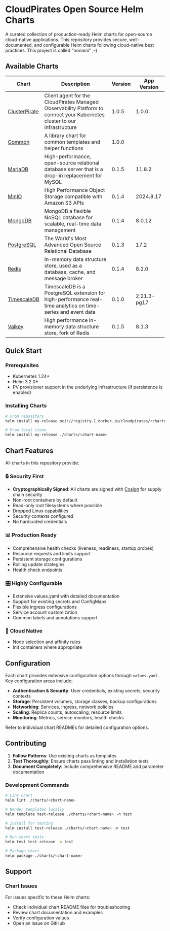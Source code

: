 # CloudPirates Open Source Helm Charts

A curated collection of production-ready Helm charts for open-source cloud-native applications. This repository provides secure, well-documented, and configurable Helm charts following cloud-native best practices. This project is called "nonami" ;-)

## Available Charts

| Chart | Description | Version | App Version |
|-------|-------------|---------|-------------|
| [ClusterPirate](charts/clusterpirate/) | Client agent for the CloudPirates Managed Observability Platform to connect your Kubernetes cluster to our infrastructure | 1.0.5 | 1.0.0 |
| [Common](charts/common/) | A library chart for common templates and helper functions | 1.0.0 |  |
| [MariaDB](charts/mariadb/) | High-performance, open-source relational database server that is a drop-in replacement for MySQL | 0.1.5 | 11.8.2 |
| [MinIO](charts/minio/) | High Performance Object Storage compatible with Amazon S3 APIs | 0.1.4 | 2024.8.17 |
| [MongoDB](charts/mongodb/) | MongoDB a flexible NoSQL database for scalable, real-time data management | 0.1.4 | 8.0.12 |
| [PostgreSQL](charts/postgres/) | The World's Most Advanced Open Source Relational Database | 0.1.3 | 17.2 |
| [Redis](charts/redis/) | In-memory data structure store, used as a database, cache, and message broker | 0.1.4 | 8.2.0 |
| [TimescaleDB](charts/timescaledb/) | TimescaleDB is a PostgreSQL extension for high-performance real-time analytics on time-series and event data | 0.1.0 | 2.21.3-pg17 |
| [Valkey](charts/valkey/) | High performance in-memory data structure store, fork of Redis | 0.1.5 | 8.1.3 |

## Quick Start

### Prerequisites

- Kubernetes 1.24+
- Helm 3.2.0+
- PV provisioner support in the underlying infrastructure (if persistence is enabled)

### Installing Charts

   ```bash
   # From repository
   helm install my-release oci://registry-1.docker.io/cloudpirates/<chartname>
   
   # From local clone
   helm install my-release ./charts/<chart-name>
   ```

## Chart Features

All charts in this repository provide:

### 🔒 **Security First**
- **Cryptographically Signed**: All charts are signed with [Cosign](COSIGN.md) for supply chain security
- Non-root containers by default
- Read-only root filesystems where possible
- Dropped Linux capabilities
- Security contexts configured
- No hardcoded credentials

### 📊 **Production Ready**
- Comprehensive health checks (liveness, readiness, startup probes)
- Resource requests and limits support
- Persistent storage configurations
- Rolling update strategies
- Health check endpoints

### 🎛️ **Highly Configurable**
- Extensive values.yaml with detailed documentation
- Support for existing secrets and ConfigMaps
- Flexible ingress configurations
- Service account customization
- Common labels and annotations support

### 🚀 **Cloud Native**
- Node selection and affinity rules
- Init containers where appropriate

## Configuration

Each chart provides extensive configuration options through `values.yaml`. Key configuration areas include:

- **Authentication & Security**: User credentials, existing secrets, security contexts
- **Storage**: Persistent volumes, storage classes, backup configurations  
- **Networking**: Services, ingress, network policies
- **Scaling**: Replica counts, autoscaling, resource limits
- **Monitoring**: Metrics, service monitors, health checks

Refer to individual chart READMEs for detailed configuration options.

## Contributing

1. **Follow Patterns**: Use existing charts as templates
2. **Test Thoroughly**: Ensure charts pass linting and installation tests
3. **Document Completely**: Include comprehensive README and parameter documentation

### Development Commands

```bash
# Lint chart
helm lint ./charts/<chart-name>

# Render templates locally
helm template test-release ./charts/<chart-name> -n test

# Install for testing
helm install test-release ./charts/<chart-name> -n test

# Run chart tests
helm test test-release -n test

# Package chart
helm package ./charts/<chart-name>
```

## Support

### Chart Issues
For issues specific to these Helm charts:
- Check individual chart README files for troubleshooting
- Review chart documentation and examples
- Verify configuration values
- Open an issue on GitHub
